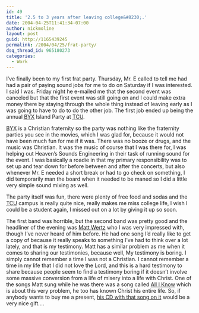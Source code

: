 ```yaml
---
id: 49
title: '2.5 to 3 years after leaving college&#8230;.'
date: 2004-04-25T11:41:34-07:00
author: nickmoline
layout: post
guid: http://1165439245
permalink: /2004/04/25/frat-party/
dsq_thread_id: 965180273
categories:
  - Work
---
```

I&#8217;ve finally been to my first frat party. Thursday, Mr. E called to tell me had had a pair of paying sound jobs for me to do on Saturday if I was interested. I said I was. Friday night he e-mailed me that the second event was canceled but that the first event was still going on and I could make extra money there by staying through the whole thing instead of leaving early as I was going to have to do to do the other job. The first job ended up being the annual <abbr title="Brothers Under Christ">BYX</abbr> Island Party at <abbr title="Texas Christian University">TCU</abbr>. 

<!--more-->

<abbr title="Brothers Under Christ">BYX</abbr> is a Christian fraternity so the party was nothing like the fraternity parties you see in the movies, which I was glad for, because it would not have been much fun for me if it was. There was no booze or drugs, and the music was Christian. It was the music of course that I was there for, I was helping out Heaven&#8217;s Sounds Engineering in their task of running sound for the event. I was basically a roadie in that my primary responsibility was to set up and tear down for before between and after the concerts, but also whenever Mr. E needed a short break or had to go check on something, I did temporarily man the board when it needed to be maned so I did a little very simple sound mixing as well.

The party itself was fun, there were plenty of free food and sodas and the <abbr title="Texas Christian University">TCU</abbr> campus is really quite nice, really makes me miss college life, I wish I could be a student again, I missed out on a lot by giving it up so soon.

The first band was horrible, but the second band was pretty good and the headliner of the evening was [Matt Wertz](http://www.mattwertz.com/) who I was very impressed with, though I&#8217;ve never heard of him before. He had one song I&#8217;d really like to get a copy of because it really speaks to something I&#8217;ve had to think over a lot lately, and that is my testimony. Matt has a similar problem as me when it comes to sharing our testimonies, because well, My testimony is boring. I simply cannot remember a time I was not a Christian. I cannot remember a time in my life that I did not love the Lord, and this is a hard testimony to share because people seem to find a testimony boring if it doesn&#8217;t involve some massive conversion from a life of misery into a life with Christ. One of the songs Matt sung while he was there was a song called <u>All I Know</u> which is about this very problem, he too has known Christ his entire life. So, if anybody wants to buy me a present, [his CD with that song on it](http://www.awarestore.com/index.cfm?fuseaction=view_item&nav=music&Item_ID=9874&CFID=2000252&CFTOKEN=65703803) would be a very nice gift&#8230;.